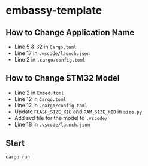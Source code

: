 # embassy-template

## How to Change Application Name

- Line 5 & 32 in `Cargo.toml`
- Line 17 in `.vscode/launch.json`
- Line 2 in `.cargo/config.toml`

## How to Change STM32 Model

- Line 2 in `Embed.toml`
- Line 12 in `Cargo.toml`
- Line 12 in `.cargo/config.toml`
- Update `FLASH_SIZE_KIB` and `RAM_SIZE_KIB` in `size.py`
- Add svd file for the model to `.vscode/`
- Line 18 in `.vscode/launch.json`

## Start

```bash
cargo run
```
